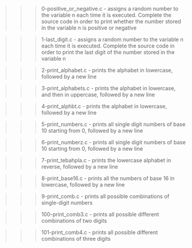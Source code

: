 >>> 0-positive_or_negative.c
	- assigns a random number to the variable n each time it is executed. Complete the source code in order to print whether the number stored in the variable n is positive or negative

>>> 1-last_digit.c
	- assigns a random number to the variable n each time it is executed. Complete the source code in order to print the last digit of the number stored in the variable n

>>> 2-print_alphabet.c
	- prints the alphabet in lowercase, followed by a new line

>>> 3-print_alphabets.c
	- prints the alphabet in lowercase, and then in uppercase, followed by a new line

>>> 4-print_alphbt.c
	- prints the alphabet in lowercase, followed by a new line

>>> 5-print_numbers.c
	- prints all single digit numbers of base 10 starting from 0, followed by a new line

>>> 6-print_numberz.c
	- prints all single digit numbers of base 10 starting from 0, followed by a new line

>>> 7-print_tebahpla.c
	- prints the lowercase alphabet in reverse, followed by a new line

>>> 8-print_base16.c
	- prints all the numbers of base 16 in lowercase, followed by a new line

>>> 9-print_comb.c
	- prints all possible combinations of single-digit numbers

>>> 100-print_comb3.c
	- prints all possible different combinations of two digits

>>> 101-print_comb4.c
	- prints all possible different combinations of three digits 
